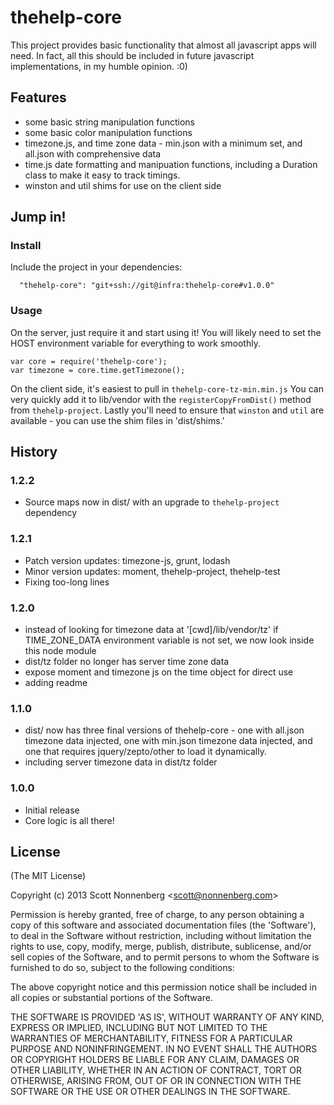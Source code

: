 # thehelp-core

This project provides basic functionality that almost all javascript apps will need. In fact, all this should be included in future javascript implementations, in my humble opinion. :0)

## Features

* some basic string manipulation functions
* some basic color manipulation functions
* timezone.js, and time zone data - min.json with a minimum set, and all.json with comprehensive data
* time.js date formatting and manipuation functions, including a Duration class to make it easy to track timings.
* winston and util shims for use on the client side

## Jump in!

### Install

Include the project in your dependencies:

```
  "thehelp-core": "git+ssh://git@infra:thehelp-core#v1.0.0"
```

### Usage

On the server, just require it and start using it! You will likely need to set the HOST environment variable for everything to work smoothly.

```
var core = require('thehelp-core');
var timezone = core.time.getTimezone();
```

On the client side, it's easiest to pull in `thehelp-core-tz-min.min.js` You can very quickly add it to lib/vendor with the `registerCopyFromDist()` method from `thehelp-project`. Lastly you'll need to ensure that `winston` and `util` are available - you can use the shim files in 'dist/shims.'

## History

### 1.2.2

* Source maps now in dist/ with an upgrade to `thehelp-project` dependency

### 1.2.1

* Patch version updates: timezone-js, grunt, lodash
* Minor version updates: moment, thehelp-project, thehelp-test
* Fixing too-long lines

### 1.2.0

* instead of looking for timezone data at '[cwd]/lib/vendor/tz' if TIME\_ZONE\_DATA environment variable is not set, we now look inside this node module
* dist/tz folder no longer has server time zone data
* expose moment and timezone js on the time object for direct use
* adding readme

### 1.1.0

* dist/ now has three final versions of thehelp-core - one with all.json timezone data injected, one with min.json timezone data injected, and one that requires jquery/zepto/other to load it dynamically.
* including server timezone data in dist/tz folder

### 1.0.0

* Initial release
* Core logic is all there!


## License

(The MIT License)

Copyright (c) 2013 Scott Nonnenberg &lt;scott@nonnenberg.com&gt;

Permission is hereby granted, free of charge, to any person obtaining
a copy of this software and associated documentation files (the
'Software'), to deal in the Software without restriction, including
without limitation the rights to use, copy, modify, merge, publish,
distribute, sublicense, and/or sell copies of the Software, and to
permit persons to whom the Software is furnished to do so, subject to
the following conditions:

The above copyright notice and this permission notice shall be
included in all copies or substantial portions of the Software.

THE SOFTWARE IS PROVIDED 'AS IS', WITHOUT WARRANTY OF ANY KIND,
EXPRESS OR IMPLIED, INCLUDING BUT NOT LIMITED TO THE WARRANTIES OF
MERCHANTABILITY, FITNESS FOR A PARTICULAR PURPOSE AND NONINFRINGEMENT.
IN NO EVENT SHALL THE AUTHORS OR COPYRIGHT HOLDERS BE LIABLE FOR ANY
CLAIM, DAMAGES OR OTHER LIABILITY, WHETHER IN AN ACTION OF CONTRACT,
TORT OR OTHERWISE, ARISING FROM, OUT OF OR IN CONNECTION WITH THE
SOFTWARE OR THE USE OR OTHER DEALINGS IN THE SOFTWARE.
